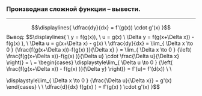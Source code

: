 ### Производная сложной функции – вывести.
---
$$\displaylines{
\dfrac{dy}{dx} = f'(g(x)) \cdot  g'(x)
}$$
Вывод:
$$\displaylines{ \\
y = f(g(x)), \  u = g(x) \\
\Delta y = f(g(x+\Delta x)) - f(g(x) ), \  \Delta u = g(x+\Delta x) - g(x) \\
\dfrac{dy}{dx} = \lim_{ \Delta x \to 0 } {\frac{f(g(x+\Delta x))-f(g(x) )}{\Delta x} } = \lim_{ \Delta x \to 0 } {\left( \frac{f(g(x+\Delta x))-f(g(x) )}{\Delta u} \cdot  \frac{\Delta u}{\Delta x}  \right)} = \\
= \begin{cases}
\displaystyle\lim_{ \Delta u  \to 0 } {\left( \frac{f(g(x+\Delta x)) - f(g(x) )}{\Delta y}  \right)} = f'(u)= f'(d(x))  \\ \\

\displaystyle\lim_{ \Delta x \to 0 } {\frac{\Delta u}{\Delta x}} = g'(x)
\end{cases} \\ \\
\dfrac{d}{dx} f(g(x) ) = f'(g(x) ) \cdot  g'(x)
}$$

